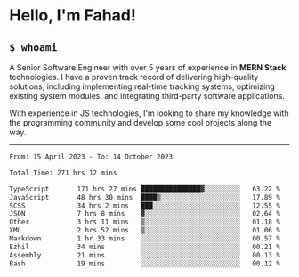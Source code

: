 <h1>Hello, I'm Fahad!</h1>

<h2><code>$ whoami</code></h2>

A Senior Software Engineer with over 5 years of experience in **MERN Stack** technologies. I have a proven track record of delivering high-quality solutions, including implementing real-time tracking systems, optimizing existing system modules, and integrating third-party software applications.

With experience in JS technologies, I'm looking to share my knowledge with the programming community and develop some cool projects along the way.

---

<!--START_SECTION:waka-->

```txt
From: 15 April 2023 - To: 14 October 2023

Total Time: 271 hrs 12 mins

TypeScript       171 hrs 27 mins ███████████████▓░░░░░░░░░   63.22 %
JavaScript       48 hrs 30 mins  ████▒░░░░░░░░░░░░░░░░░░░░   17.89 %
SCSS             34 hrs 2 mins   ███░░░░░░░░░░░░░░░░░░░░░░   12.55 %
JSON             7 hrs 8 mins    ▓░░░░░░░░░░░░░░░░░░░░░░░░   02.64 %
Other            3 hrs 11 mins   ▒░░░░░░░░░░░░░░░░░░░░░░░░   01.18 %
XML              2 hrs 52 mins   ▒░░░░░░░░░░░░░░░░░░░░░░░░   01.06 %
Markdown         1 hr 33 mins    ░░░░░░░░░░░░░░░░░░░░░░░░░   00.57 %
Ezhil            34 mins         ░░░░░░░░░░░░░░░░░░░░░░░░░   00.21 %
Assembly         21 mins         ░░░░░░░░░░░░░░░░░░░░░░░░░   00.13 %
Bash             19 mins         ░░░░░░░░░░░░░░░░░░░░░░░░░   00.12 %
```

<!--END_SECTION:waka-->

<!--
**heyFahad/heyFahad** is a ✨ _special_ ✨ repository because its `README.md` (this file) appears on your GitHub profile.

Here are some ideas to get you started:

- 🔭 I’m currently working on ...
- 🌱 I’m currently learning ...
- 👯 I’m looking to collaborate on ...
- 🤔 I’m looking for help with ...
- 💬 Ask me about ...
- 📫 How to reach me: ...
- 😄 Pronouns: ...
- ⚡ Fun fact: ...
-->
